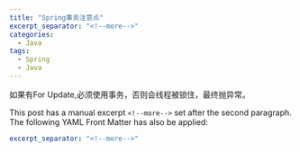 ```yaml
---
title: "Spring事务注意点"
excerpt_separator: "<!--more-->"
categories:
  - Java
tags:
  - Spring
  - Java
---
```


如果有For Update,必须使用事务，否则会线程被锁住，最终抛异常。

<!--more-->

This post has a manual excerpt `<!--more-->` set after the second paragraph. The following YAML Front Matter has also be applied:

```yaml
excerpt_separator: "<!--more-->"
```
